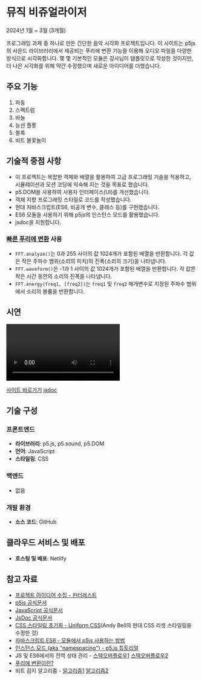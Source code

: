 # 뮤직 비쥬얼라이저

2024년 1월 ~ 3월 (3개월)

프로그래밍 과제 중 하나로 만든 간단한 음악 시각화 프로젝트입니다. 이 사이트는 p5js의 사운드 라이브러리에서 제공되는 푸리에 변환 기능을 이용해 오디오 파일을 다양한 방식으로 시각화합니다. 몇 몇 기본적인 모듈은 강사님이 템플릿으로 작성한 것이지만, 더 나은 시각화를 위해 약간 수정했으며 새로운 아이디어를 더했습니다.

## 주요 기능

1. 파동
2. 스펙트럼
3. 바늘
4. 능선 플롯
5. 블록
6. 비트 불꽃놀이

## 기술적 중점 사항

- 이 프로젝트는 복잡한 객체와 배열을 활용하여 고급 프로그래밍 기술을 적용하고, 시뮬레이션과 모션 코딩에 익숙해 지는 것을 목표로 했습니다.
- p5.DOM을 사용하여 사용자 인터페이스(UI)를 개선했습니다.
- 객체 지향 프로그래밍 스타일로 코드를 작성했습니다.
- 현대 자바스크립트(ES6, 비공개 변수, 클래스 등)를 구현했습니다.
- ES6 모듈을 사용하기 위해 p5js의 인스턴스 모드를 활용했습니다.
- jsdoc을 지원합니다.

### [빠른 푸리에 변환](https://p5js.org/reference/#/p5.FFT) 사용
- `FFT.analyze()`는 0과 255 사이의 값 1024개가 포함된 배열을 반환합니다. 각 값은 작은 주파수 범위(소리의 피치)의 진폭(소리의 크기)을 나타냅니다.
- `FFT.waveform()`은 -1과 1 사이의 값 1024개가 포함된 배열을 반환합니다. 각 값은 작은 시간 동안의 소리의 진폭을 나타냅니다.
- `FFT.energy(freq1, [freq2])`는 `freq1` 및 `freq2` 매개변수로 지정된 주파수 범위에서 소리의 볼륨을 반환합니다.

## 시연
<video src="https://github.com/urbanscratcher/project-musicVisualizer/assets/17016494/86d9e237-47e3-4a9b-b5aa-4fd2a2db52cd" controls></video>

[사이트 바로가기](https://project-music-visualizer.netlify.app/)
[jsdoc](https://project-music-visualizer.netlify.app/jsdoc/index.html)

## 기술 구성
### 프론트엔드
- **라이브러리**: p5.js, p5.sound, p5.DOM
- **언어**: JavaScript
- **스타일링**: CSS

### 백엔드
- 없음

### 개발 환경
- **소스 코드**: GitHub

## 클라우드 서비스 및 배포
- **호스팅 및 배포**: Netlify

## 참고 자료
- [프로젝트 아이디어 수집 - 핀터레스트](https://www.pinterest.co.kr/404joun/visualizer/)
- [p5js 공식문서](https://p5js.org/)
- [JavaScript 공식문서](https://developer.mozilla.org/en-US/docs/Web/JavaScript)
- [JsDoc 공식문서](https://jsdoc.app/)
- [CSS 스타일링 초기화 - Uniform CSS](https://uniformcss.com/docs/default-styles/)(Andy Bell의 현대 CSS 리셋 스타일링을 수정한 것) 
- [자바스크립트 ES6 - 모듈에서 p5js 사용하는 방법](https://www.youtube.com/watch?v=P0bkwncSJag)
- [인스턴스 모드 (aka "namespacing") - p5.js 튜토리얼](https://www.youtube.com/watch?v=Su792jEauZg&list=PLglp04UYZK_PrN6xWo_nJ-8kzyXDyFUwi&index=64)
- JS 및 ES6에서의 전역 상태 관리 - [스택오버플로우1](https://stackoverflow.com/questions/33875322/javascript-and-es6-global-variables) [스택오버플로우2](https://stackoverflow.com/questions/43605434/what-is-the-correct-way-to-define-global-variable-in-es6-modules)
- [푸리에 변환이란?](https://www.youtube.com/watch?v=spUNpyF58BY&t=484s)
- 비트 감지 알고리즘 - [알고리즘1](https://www.clear.rice.edu/elec301/Projects01/beat_sync/beatalgo.html) [알고리즘2](http://archive.gamedev.net/archive/reference/programming/features/beatdetection/index.html)
